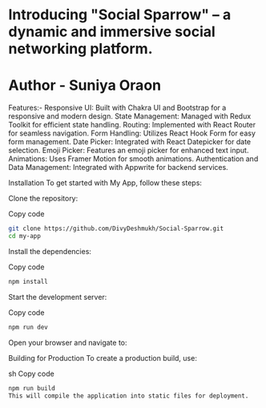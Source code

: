 # Introducing "Social Sparrow" – a dynamic and immersive social networking platform.

# Author - Suniya Oraon

Features:-
Responsive UI: Built with Chakra UI and Bootstrap for a responsive and modern design.
State Management: Managed with Redux Toolkit for efficient state handling.
Routing: Implemented with React Router for seamless navigation.
Form Handling: Utilizes React Hook Form for easy form management.
Date Picker: Integrated with React Datepicker for date selection.
Emoji Picker: Features an emoji picker for enhanced text input.
Animations: Uses Framer Motion for smooth animations.
Authentication and Data Management: Integrated with Appwrite for backend services.

Installation
To get started with My App, follow these steps:

Clone the repository:

Copy code
```bash
git clone https://github.com/DivyDeshmukh/Social-Sparrow.git
cd my-app
```
Install the dependencies:

Copy code
```bash
npm install
```
Start the development server:

Copy code
```bash
npm run dev
```
Open your browser and navigate to:


Building for Production
To create a production build, use:

sh
Copy code
```bash
npm run build
This will compile the application into static files for deployment.
```
